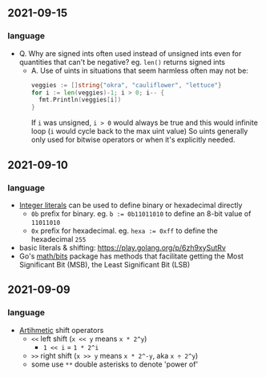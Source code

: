 ## 2021-09-15

### language
- Q. Why are signed ints often used instead of unsigned ints even for quantities that can't be negative? eg. `len()` returns signed ints
  - A. Use of uints in situations that seem harmless often may not be:
    ```go
    veggies := []string{"okra", "cauliflower", "lettuce"}
    for i := len(veggies)-1; i > 0; i-- {
      fmt.Println(veggies[i])
    }
    ```
    If `i` was unsigned, `i > 0` would always be true and this would infinite loop (`i` would cycle back to the max uint value)
    So uints generally only used for bitwise operators or when it's explicitly needed.

## 2021-09-10

### language

- [Integer literals](https://golang.org/ref/spec#Integer_literals) can be used to define binary or hexadecimal directly
  - `0b` prefix for binary. eg. `b := 0b11011010` to define an 8-bit value of `11011010`
  - `0x` prefix for hexadecimal. eg. `hexa := 0xff` to define the hexadecimal `255`
- basic literals & shifting: https://play.golang.org/p/6zh9xySutRv
- Go's [math/bits](https://pkg.go.dev/math/bits#Len64) package has methods that facilitate getting the Most Significant Bit (MSB), the Least Significant Bit (LSB)

## 2021-09-09

### language

- [Artihmetic](https://golang.org/ref/spec#Arithmetic_operators) shift operators
  - `<<` left shift (`x << y` means `x * 2^y`)
    - `1 << i`  = `1 * 2^i`
  - `>>` right shift (`x >> y` means `x * 2^-y`, aka `x ÷ 2^y`)
  - some use `**` double asterisks to denote 'power of'
